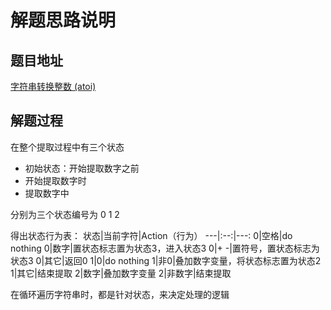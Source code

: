 # 解题思路说明

## 题目地址
[字符串转换整数 (atoi)](https://leetcode-cn.com/problems/string-to-integer-atoi/)

## 解题过程

在整个提取过程中有三个状态  
* 初始状态：开始提取数字之前
* 开始提取数字时
* 提取数字中

分别为三个状态编号为 0 1 2  

得出状态行为表：
状态|当前字符|Action（行为）
---|:--:|---:
0|空格|do nothing
0|数字|置状态标志置为状态3，进入状态3
0|+ -|置符号，置状态标志为状态3
0|其它|返回0
1|0|do nothing
1|非0|叠加数字变量，将状态标志置为状态2
1|其它|结束提取
2|数字|叠加数字变量
2|非数字|结束提取

在循环遍历字符串时，都是针对状态，来决定处理的逻辑